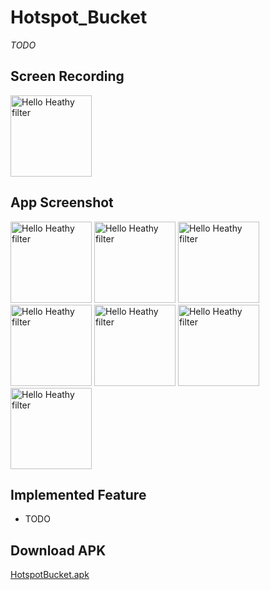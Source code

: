 # Hotspot_Bucket
*TODO*

## Screen Recording
<img src="https://i.ibb.co/tQcR8Bq/ezgif-5-739491bf75-min-1.gif" width="130" alt="Hello Heathy filter">

## App Screenshot
<p float="left">  
  <img src="https://i.ibb.co/vVytbp5/Screenshot-2022-12-28-11-13-01-076-com-example-adi-hotspotbucket.jpg" width="130" alt="Hello Heathy filter">
  <img src="https://i.ibb.co/qnsfW6y/Screenshot-2022-12-28-11-11-45-490-com-example-adi-hotspotbucket.jpg" width="130" alt="Hello Heathy filter">
  <img src="https://i.ibb.co/1zS9x37/Screenshot-2022-12-28-11-11-47-768-com-example-adi-hotspotbucket.jpg" width="130" alt="Hello Heathy filter">
  <img src="https://i.ibb.co/NLWwRTy/IMG-20221228-111126.jpg" width="130" alt="Hello Heathy filter">
  <img src="https://i.ibb.co/sJ7d5yG/Screenshot-2022-12-28-11-11-31-815-com-example-adi-hotspotbucket.jpg" width="130" alt="Hello Heathy filter">
  <img src="https://i.ibb.co/HV9vhVr/Screenshot-2022-12-28-11-12-03-673-com-example-adi-hotspotbucket.jpg" width="130" alt="Hello Heathy filter">
  <img src="https://i.ibb.co/tp6pD06/Screenshot-2022-12-28-11-12-56-337-com-example-adi-hotspotbucket.jpg" width="130" alt="Hello Heathy filter">
</p>

## Implemented Feature
  - TODO
    
## Download APK
  [HotspotBucket.apk](https://drive.google.com/file/d/1MtvVVhyIOauqO1F8pi_C_ptbdDEc985L/view?usp=sharing)

